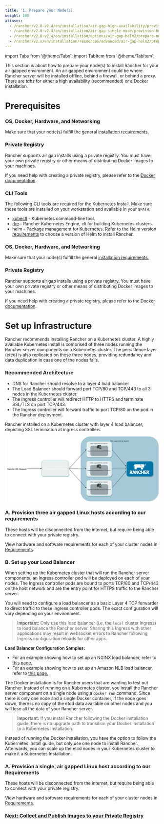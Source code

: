 ```yaml
---
title: '1. Prepare your Node(s)'
weight: 100
aliases:
  - /rancher/v2.0-v2.4/en/installation/air-gap-high-availability/provision-hosts
  - /rancher/v2.0-v2.4/en/installation/air-gap-single-node/provision-host
  - /rancher/v2.0-v2.4/en/installation/options/air-gap-helm2/prepare-nodes
  - /rancher/v2.x/en/installation/resources/advanced/air-gap-helm2/prepare-nodes/
---
```


import Tabs from '@theme/Tabs';
import TabItem from '@theme/TabItem';

This section is about how to prepare your node(s) to install Rancher for your air gapped environment. An air gapped environment could be where Rancher server will be installed offline, behind a firewall, or behind a proxy. There are _tabs_ for either a high availability (recommended) or a Docker installation.

# Prerequisites

<Tabs>
<TabItem value="Kubernetes Install (Recommended)">

### OS, Docker, Hardware, and Networking

Make sure that your node(s) fulfill the general [installation requirements.](../../../../../pages-for-subheaders/installation-requirements.md)

### Private Registry

Rancher supports air gap installs using a private registry. You must have your own private registry or other means of distributing Docker images to your machines.

If you need help with creating a private registry, please refer to the [Docker documentation](https://docs.docker.com/registry/).

### CLI Tools

The following CLI tools are required for the Kubernetes Install. Make sure these tools are installed on your workstation and available in your `$PATH`.

- [kubectl](https://kubernetes.io/docs/tasks/tools/install-kubectl/#install-kubectl) - Kubernetes command-line tool.
- [rke](https://rancher.com/docs/rke/latest/en/installation/) - Rancher Kubernetes Engine, cli for building Kubernetes clusters.
- [helm](https://docs.helm.sh/using_helm/#installing-helm) - Package management for Kubernetes. Refer to the [Helm version requirements](installation/options/helm-version) to choose a version of Helm to install Rancher.


</TabItem>
<TabItem value="Docker Install">

### OS, Docker, Hardware, and Networking

Make sure that your node(s) fulfill the general [installation requirements.](../../../../../pages-for-subheaders/installation-requirements.md)

### Private Registry

Rancher supports air gap installs using a private registry. You must have your own private registry or other means of distributing Docker images to your machines.

If you need help with creating a private registry, please refer to the [Docker documentation](https://docs.docker.com/registry/).

</TabItem>
</Tabs>

# Set up Infrastructure

<Tabs>
<TabItem value="Kubernetes Install (Recommended)">

Rancher recommends installing Rancher on a Kubernetes cluster. A highly available Kubernetes install is comprised of three nodes running the Rancher server components on a Kubernetes cluster. The persistence layer (etcd) is also replicated on these three nodes, providing redundancy and data duplication in case one of the nodes fails.

### Recommended Architecture

- DNS for Rancher should resolve to a layer 4 load balancer
- The Load Balancer should forward port TCP/80 and TCP/443 to all 3 nodes in the Kubernetes cluster.
- The Ingress controller will redirect HTTP to HTTPS and terminate SSL/TLS on port TCP/443.
- The Ingress controller will forward traffic to port TCP/80 on the pod in the Rancher deployment.

<figcaption>Rancher installed on a Kubernetes cluster with layer 4 load balancer, depicting SSL termination at ingress controllers</figcaption>

![Rancher HA](/img/ha/rancher2ha.svg)

### A. Provision three air gapped Linux hosts according to our requirements

These hosts will be disconnected from the internet, but require being able to connect with your private registry.

View hardware and software requirements for each of your cluster nodes in [Requirements](../../../../../pages-for-subheaders/installation-requirements.md).

### B. Set up your Load Balancer

When setting up the Kubernetes cluster that will run the Rancher server components, an Ingress controller pod will be deployed on each of your nodes. The Ingress controller pods are bound to ports TCP/80 and TCP/443 on the host network and are the entry point for HTTPS traffic to the Rancher server.

You will need to configure a load balancer as a basic Layer 4 TCP forwarder to direct traffic to these ingress controller pods. The exact configuration will vary depending on your environment.

> **Important:**
> Only use this load balancer (i.e, the `local` cluster Ingress) to load balance the Rancher server. Sharing this Ingress with other applications may result in websocket errors to Rancher following Ingress configuration reloads for other apps.

**Load Balancer Configuration Samples:**

- For an example showing how to set up an NGINX load balancer, refer to [this page.](installation/options/nginx)
- For an example showing how to set up an Amazon NLB load balancer, refer to [this page.](installation/options/nlb)

</TabItem>
<TabItem value="Docker Install">

The Docker installation is for Rancher users that are wanting to test out Rancher. Instead of running on a Kubernetes cluster, you install the Rancher server component on a single node using a `docker run` command. Since there is only one node and a single Docker container, if the node goes down, there is no copy of the etcd data available on other nodes and you will lose all the data of your Rancher server.

> **Important:** If you install Rancher following the Docker installation guide, there is no upgrade path to transition your Docker installation to a Kubernetes Installation.

Instead of running the Docker installation, you have the option to follow the Kubernetes Install guide, but only use one node to install Rancher. Afterwards, you can scale up the etcd nodes in your Kubernetes cluster to make it a Kubernetes Installation.

### A. Provision a single, air gapped Linux host according to our Requirements

These hosts will be disconnected from the internet, but require being able to connect with your private registry.

View hardware and software requirements for each of your cluster nodes in [Requirements](../../../../../pages-for-subheaders/installation-requirements.md).

</TabItem>
</Tabs>

### [Next: Collect and Publish Images to your Private Registry](../../../other-installation-methods/air-gapped-helm-cli-install/publish-images.md)
